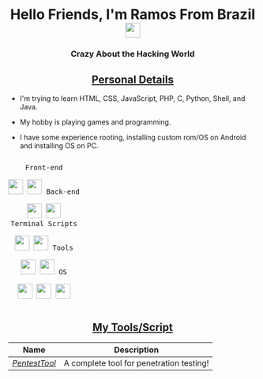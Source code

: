 <h1 align="center">Hello Friends, I'm Ramos From Brazil <img width="30px" src="https://media.discordapp.net/attachments/1178069531835498566/1185598998212522134/flag.png?ex=6590321c&is=657dbd1c&hm=fee85e87379bb75887559e1ad9036df518bdd1f9b92198804b9e25d00c052a8c&=&format=webp&quality=lossless" /> </h1> 
<p align="center">
<a href="https://github.com/ScaryFuck/" target="_blank">
</a>
</p>
<h3 align="center">Crazy About the Hacking World</h3>
<h2 align="center"><u>Personal Details</u></h2>
<p align="center">

 - I'm trying to learn HTML, CSS, JavaScript, PHP, C, Python, Shell, and Java.

 - My hobby is playing games and programming. 
 
- I have some experience rooting, installing custom rom/OS on Android and installing OS on PC.

</p>

<p style="display: inline-block;" align="center">
  <kbd>
    <kbd>Front-end</kbd>
    <br>
    <br>
    <img width="30px" src="https://cdn.jsdelivr.net/gh/devicons/devicon/icons/html5/html5-original.svg" /> 
    <img width="30px" src="https://cdn.jsdelivr.net/gh/devicons/devicon/icons/css3/css3-plain.svg" /> 
  </kbd>
  <kbd>
    <kbd>Back-end</kbd>
    <br>
    <br>
    <img width="30px" src="https://cdn.jsdelivr.net/gh/devicons/devicon/icons/php/php-original.svg" />
    <img width="30px" src="https://cdn.jsdelivr.net/gh/devicons/devicon/icons/nodejs/nodejs-original.svg" />
  </kbd>
  </kbd>
  <br>
  <kbd>
    <kbd>Terminal Scripts</kbd>
    <br>
    <br>
    <img width="30px" src="https://cdn.jsdelivr.net/gh/devicons/devicon/icons/python/python-plain.svg" />
    <img width="30px" src="https://cdn.jsdelivr.net/gh/devicons/devicon/icons/bash/bash-original.svg" />
  </kbd>
  <kbd>
    <kbd>Tools</kbd>
    <br>
    <br>
    <img width="30px" src="https://cdn.jsdelivr.net/gh/devicons/devicon/icons/vscode/vscode-original.svg" />
    <img width="30px" src="https://github.com/termux/termux-app/raw/master/app/src/main/res/mipmap-xxxhdpi/ic_launcher.png" />
  </kbd>
  <kbd>
    <kbd>OS</kbd>
    <br>
    <br>
    <img width="30px" src="https://cdn.jsdelivr.net/gh/devicons/devicon/icons/linux/linux-original.svg" />
    <img width="30px" src="https://cdn.jsdelivr.net/gh/devicons/devicon/icons/android/android-original.svg" />
    <img width="30px" src="https://cdn.jsdelivr.net/gh/devicons/devicon/icons/windows8/windows8-original.svg" />
  </kbd>
</p>

<h2 align="center"><u>My Tools/Script</u></h2>

| Name                  | Description                                            |
| ----------------------|------------------------------------------------------- |
| _[PentestTool](https://github.com/RamosTechLinux/PentestTool)_            | A complete tool for penetration testing! |

